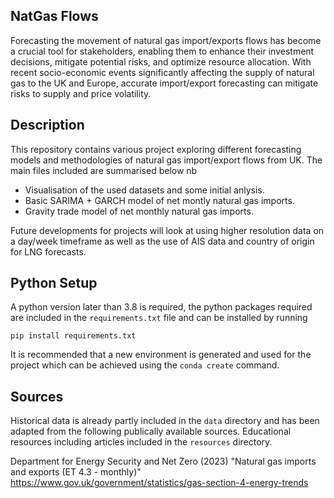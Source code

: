 
<!--- 
- Rolling train/test set and evaluation.
- Plots forecasting into the future.
- Inclusion of confidence intervals 
- Gravity model use GBP as substitute
- POtential Factors: Temperture, weather
--->

## NatGas Flows

Forecasting the movement of natural gas import/exports flows has become a crucial tool for stakeholders, enabling them to enhance their investment decisions, mitigate potential risks, and optimize resource allocation. With recent socio-economic events significantly affecting the supply of natural gas to the UK and Europe, accurate import/export forecasting can mitigate risks to supply and price volatility.

## Description

This repository contains various project exploring different forecasting models and methodologies of natural gas import/export flows from UK. The main files included are summarised below nb 

- Visualisation of the used datasets and some initial anlysis.
- Basic SARIMA + GARCH model of net montly natural gas imports.
- Gravity trade model of net monthly natural gas imports.

Future developments for projects will look at using higher resolution data on a day/week timeframe as well as the use of AIS data and country of origin for LNG forecasts.

## Python Setup

A python version later than 3.8 is required, the python packages required are included in the `requirements.txt` file and can be installed by running
```
pip install requirements.txt
```
It is recommended that a new environment is generated and used for the project which can be achieved using the `conda create` command. 

## Sources

Historical data is already partly included in the `data` directory and has been adapted from the following publically available sources. Educational resources including articles included in the `resources` directory.

Department for Energy Security and Net Zero (2023) "Natural gas imports and exports (ET 4.3 - monthly)"
https://www.gov.uk/government/statistics/gas-section-4-energy-trends
